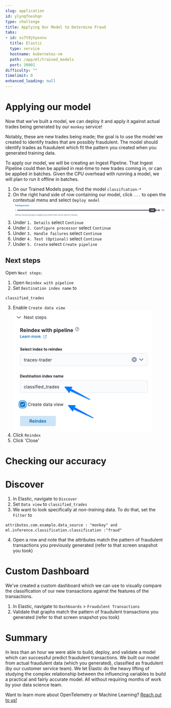```yaml
---
slug: application
id: ylynqfneshqn
type: challenge
title: Applying Our Model to Determine Fraud
tabs:
- id: xs7t9jhyoxnu
  title: Elastic
  type: service
  hostname: kubernetes-vm
  path: /app/ml/trained_models
  port: 30001
difficulty: ""
timelimit: 0
enhanced_loading: null
---
```

Applying our model
===

Now that we've built a model, we can deploy it and apply it against actual trades being generated by our `monkey` service!

Notably, these are new trades being made; the goal is to use the model we created to identify trades that are possibly fraudulent. The model should identify trades as fraudulent which fit the pattern you created when you generated training data.

To apply our model, we will be creating an Ingest Pipeline. That Ingest Pipeline could then be applied in real-time to new trades coming in, or can be applied in batches. Given the CPU overhead with running a model, we will plan to run it offline in batches.

1. On our Trained Models page, find the model `classifcation-*`
2. On the right hand side of row containing our model, click `...` to open the contextual menu and select `Deploy model`
  ![View](../assets/application_deploy.png)
3. Under `1. Details` select `Continue`
4. Under `2. Configure processor` select `Continue`
5. Under `3. Handle failures` select `Continue`
6. Under `4. Test (Optional)` select `Continue`
7. Under `5. Create` select `Create pipeline`

## Next steps
Open `Next steps`:
1. Open `Reindex with pipeline`
2. Set `Destination index name` to
  ```
  classified_trades
  ```
3. Enable `Create data view`
  ![View](../assets/application_reindex.png)
9. Click `Reindex`
10. Click 'Close'

Checking our accuracy
===

# Discover
1. In Elastic, navigate to `Discover`
2. Set `Data view` to `classified_trades`
3. We want to look specifically at _non-training_ data. To do that, set the `Filter` to
  ```
  attributes.com.example.data_source : "monkey" and ml.inference.classification.classification :"fraud"
  ```
4. Open a row and note that the attributes match the pattern of fraudulent transactions you previously generated (refer to that screen snapshot you took)

# Custom Dashboard
We've created a custom dashboard which we can use to visually compare the classification of our new transactions against the features of the transactions.

1. In Elastic, navigate to `Dashboards` > `Fraudulent Transactions`
2. Validate that graphs match the pattern of fraudulent transactions you generated (refer to that screen snapshot you took)

Summary
===

In less than an hour we were able to build, deploy, and validate a model which can successful predict fraudulent transactions. We built our model from actual fraudulent data (which you generated), classified as fraudulent (by our customer service team). We let Elastic do the heavy lifting of studying the complex relationship between the influencing variables to build a practical and fairly accurate model. All without requiring months of work by your data science team.

Want to learn more about OpenTelemetry or Machine Learning? [Reach out to us!](https://www.elastic.co/contact)